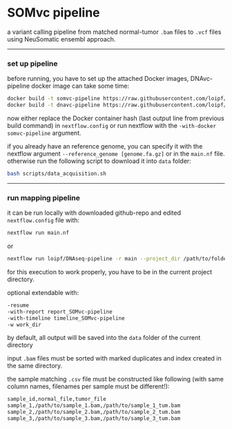 # SOMvc pipeline

a variant calling pipeline from matched normal-tumor `.bam` files to `.vcf` files using NeuSomatic ensembl approach.


---
### set up pipeline


before running, you have to set up the attached Docker images, DNAvc-pipeline docker image can take some time:
```sh
docker build -t somvc-pipeline https://raw.githubusercontent.com/loipf/SOMvc-pipeline/master/docker/Dockerfile
docker build -t dnavc-pipeline https://raw.githubusercontent.com/loipf/DNAvc-pipeline/master/docker/Dockerfile

```

now either replace the Docker container hash (last output line from previous build command) in `nextflow.config` or run nextflow with the `-with-docker somvc-pipeline` argument.



if you already have an reference genome, you can specify it with the nextflow argument `--reference_genome [genome.fa.gz]` or in the `main.nf` file. otherwise run the following script to download it into `data` folder:
```sh
bash scripts/data_acquisition.sh
```



---
### run mapping pipeline

it can be run locally with downloaded github-repo and edited `nextflow.config` file with:
```sh
nextflow run main.nf
```

or

```sh
nextflow run loipf/DNAseq-pipeline -r main --project_dir /path/to/folder --reads_dir /path/to/samples --num_threads 10 --adapter_3_seq_file adapter_3.fasta --adapter_5_seq_file adapter_5.fasta --reference_genome genome.fasta --bed_file cds.bed -with-docker dnaseq-pipeline
```
for this execution to work properly, you have to be in the current project directory.


optional extendable with:
```sh
-resume
-with-report report_SOMvc-pipeline
-with-timeline timeline_SOMvc-pipeline
-w work_dir
```

by default, all output will be saved into the `data` folder of the current directory

input `.bam` files must be sorted with marked duplicates and index created in the same directory.

the sample matching `.csv` file must be constructed like following (with same column names, filenames per sample must be different!):
```sh
sample_id,normal_file,tumor_file
sample_1,/path/to/sample_1.bam,/path/to/sample_1_tum.bam
sample_2,/path/to/sample_2.bam,/path/to/sample_2_tum.bam
sample_3,/path/to/sample_3.bam,/path/to/sample_3_tum.bam
```








